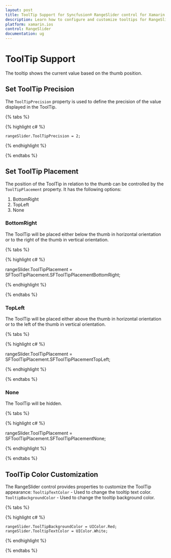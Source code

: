 ```yaml
---
layout: post
title: ToolTip Support for Syncfusion® RangeSlider control for Xamarin.iOS
description: Learn how to configure and customize tooltips for RangeSlider in Xamarin.iOS
platform: xamarin.ios
control: RangeSlider
documentation: ug
---
```


# ToolTip Support

The tooltip shows the current value based on the thumb position.

## Set ToolTip Precision

The `ToolTipPrecision` property is used to define the precision of the value displayed in the ToolTip.

{% tabs %}

{% highlight c# %}

	rangeSlider.ToolTipPrecision = 2;
	
{% endhighlight %}

{% endtabs %}

## Set ToolTip Placement

The position of the ToolTip in relation to the thumb can be controlled by the `ToolTipPlacement` property. It has the following options:

1. BottomRight
2. TopLeft
3. None

### BottomRight

The ToolTip will be placed either below the thumb in horizontal orientation or to the right of the thumb in vertical orientation.

{% tabs %}

{% highlight c# %}

rangeSlider.ToolTipPlacement = SFToolTipPlacement.SFToolTipPlacementBottomRight;
	
{% endhighlight %}

{% endtabs %}

### TopLeft

The ToolTip will be placed either above the thumb in horizontal orientation or to the left of the thumb in vertical orientation.

{% tabs %}

{% highlight c# %}

rangeSlider.ToolTipPlacement = SFToolTipPlacement.SFToolTipPlacementTopLeft;
	
{% endhighlight %}

{% endtabs %}

### None

The ToolTip will be hidden.

{% tabs %}

{% highlight c# %}

rangeSlider.ToolTipPlacement = SFToolTipPlacement.SFToolTipPlacementNone;
	
{% endhighlight %}

{% endtabs %}

## ToolTip Color Customization

The RangeSlider control provides properties to customize the ToolTip appearance:
`TooltipTextColor` - Used to change the tooltip text color.
`TooltipBackgroundColor` - Used to change the tooltip background color.

{% tabs %}

{% highlight c# %}

    rangeSlider.ToolTipBackgroundColor = UIColor.Red;
    rangeSlider.TooltipTextColor = UIColor.White;
	
{% endhighlight %}

{% endtabs %}


